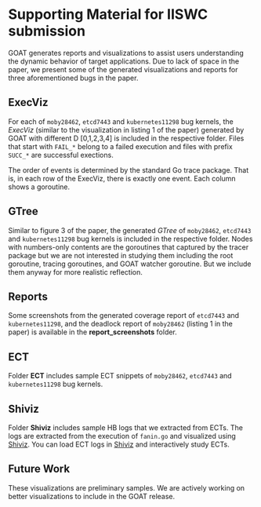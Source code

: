 # Supporting Material for IISWC submission
GOAT generates reports and visualizations to assist users understanding the dynamic behavior of target applications. Due to lack of space in the paper, we present some of the generated visualizations and reports for three aforementioned bugs in the paper.
## ExecViz
For each of `moby28462`, `etcd7443` and `kubernetes11298` bug kernels, the *ExecViz* (similar to the visualization in listing 1 of the paper) generated by GOAT with different D [0,1,2,3,4] is included in the respective folder. Files that start with `FAIL_*` belong to a failed execution and files with prefix `SUCC_*` are successful exections.

The order of events is determined by the standard Go trace package. That is, in each row of the ExecViz, there is exactly one event. Each column shows a goroutine.

## GTree
Similar to figure 3 of the paper, the generated *GTree* of `moby28462`, `etcd7443` and `kubernetes11298` bug kernels is included in the respective folder.
Nodes with numbers-only contents are the goroutines that captured by the tracer package but we are not interested in studying them including the root goroutine, tracing goroutines, and GOAT watcher goroutine. But we include them anyway for more realistic reflection.

## Reports
Some screenshots from the generated coverage report of `etcd7443` and `kubernetes11298`, and the deadlock report of `moby28462` (listing 1 in the paper) is available in the **report_screenshots** folder.

## ECT
Folder **ECT** includes sample ECT snippets of `moby28462`, `etcd7443` and `kubernetes11298` bug kernels.

## Shiviz
Folder **Shiviz** includes sample HB logs that we extracted from ECTs. The logs are extracted from the execution of `fanin.go` and visualized using [Shiviz](https://bestchai.bitbucket.io/shiviz/). You can load ECT logs in [Shiviz](https://bestchai.bitbucket.io/shiviz/) and interactively study ECTs.

## Future Work
These visualizations are preliminary samples. We are actively working on better visualizations to include in the GOAT release.

